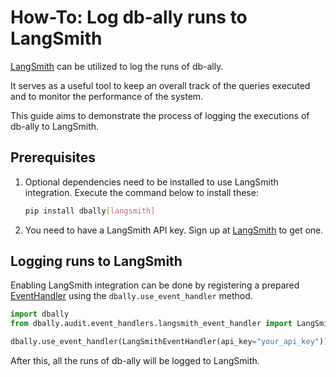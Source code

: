 
# How-To: Log db-ally runs to LangSmith

[LangSmith](https://www.langchain.com/langsmith) can be utilized to log the runs of db-ally.

It serves as a useful tool to keep an overall track of the queries executed and to monitor the performance of the system.

This guide aims to demonstrate the process of logging the executions of db-ally to LangSmith.


## Prerequisites

1. Optional dependencies need to be installed to use LangSmith integration. Execute the command below to install these:

    ```bash
    pip install dbally[langsmith]
    ```

2. You need to have a LangSmith API key. Sign up at [LangSmith](https://smith.langchain.com/) to get one.


## Logging runs to LangSmith

Enabling LangSmith integration can be done by registering a prepared [EventHandler](../reference/event_handlers/index.md) using the `dbally.use_event_handler` method.

```python
import dbally
from dbally.audit.event_handlers.langsmith_event_handler import LangSmithEventHandler

dbally.use_event_handler(LangSmithEventHandler(api_key="your_api_key"))
```

After this, all the runs of db-ally will be logged to LangSmith.
